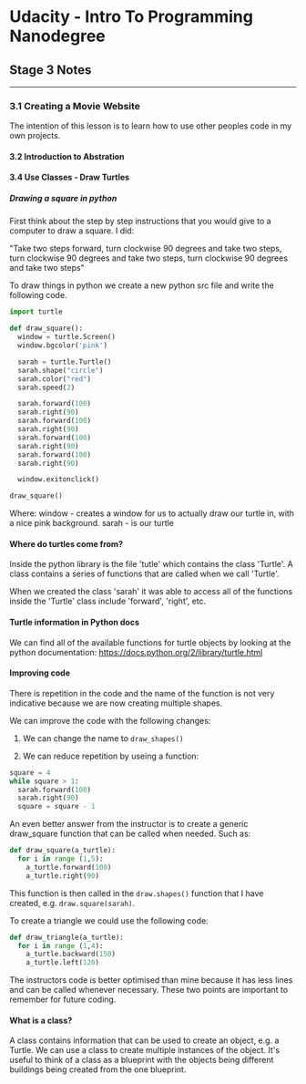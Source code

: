 # Udacity - Intro To Programming Nanodegree
## Stage 3 Notes
---
### 3.1 Creating a Movie Website
The intention of this lesson is to learn how to use other peoples code in my own projects.

#### 3.2 Introduction to Abstration


#### 3.4 Use Classes - Draw Turtles
##### Drawing a square in python
First think about the step by step instructions that you would give to a computer to draw a square. I did:

"Take two steps forward, turn clockwise 90 degrees and take two steps, turn clockwise 90 degrees and take two steps, turn clockwise 90 degrees and take two steps"

To draw things in python we create a new python src file and write the following code.

```python
import turtle

def draw_square():
  window = turtle.Screen()
  window.bgcolor('pink')

  sarah = turtle.Turtle()
  sarah.shape("circle")
  sarah.color("red")
  sarah.speed(2)

  sarah.forward(100)
  sarah.right(90)
  sarah.forward(100)
  sarah.right(90)
  sarah.forward(100)
  sarah.right(90)
  sarah.forward(100)
  sarah.right(90)

  window.exitonclick()

draw_square()

```
Where:
window - creates a window for us to actually draw our turtle in, with a nice pink background.
sarah - is our turtle

#### Where do turtles come from?
Inside the python library is the file 'tutle' which contains the class 'Turtle'. A class contains a series of functions that are called when we call 'Turtle'.

When we created the class 'sarah' it was able to access all of the functions inside the 'Turtle' class include 'forward', 'right', etc.

#### Turtle information in Python docs
We can find all of the available functions for turtle objects by looking at the python documentation: https://docs.python.org/2/library/turtle.html

#### Improving code
There is repetition in the code and the name of the function is not very indicative because we are now creating multiple shapes.

We can improve the code with the following changes:
1) We can change the name to `draw_shapes()`

2) We can reduce repetition by useing a function:
```python
square = 4
while square > 1:
  sarah.forward(100)
  sarah.right(90)
  square = square - 1
```
An even better answer from the instructor is to create a generic draw_square function that can be called when needed. Such as:
```python
def draw_square(a_turtle):
  for i in range (1,5):
    a_turtle.forward(100)
    a_turtle.right(90)
```
This function is then called in the `draw.shapes()` function that I have created, e.g. `draw.square(sarah)`.

To create a triangle we could use the following code:
```python
def draw_triangle(a_turtle):
  for i in range (1,4):
    a_turtle.backward(150)
    a_turtle.left(120)
```
The instructors code is better optimised than mine because it has less lines and can be called whenever necessary. These two points are important to remember for future coding.

#### What is a class?
A class contains information that can be used to create an object, e.g. a Turtle. We can use a class to create multiple instances of the object. It's useful to think of a class as a blueprint with the objects being different buildings being created from the one blueprint.
